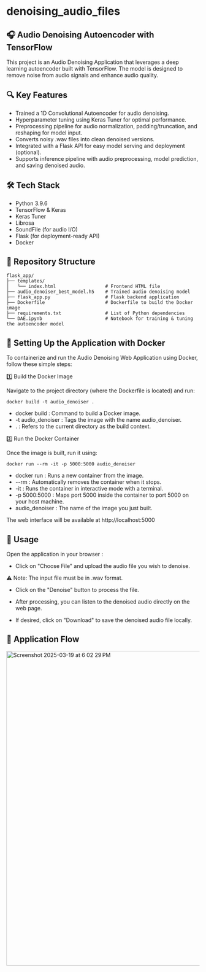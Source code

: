 # denoising_audio_files

## 🎧 Audio Denoising Autoencoder with TensorFlow

This project is an Audio Denoising Application that leverages a deep learning autoencoder built with TensorFlow. The model is designed to remove noise from audio signals and enhance audio quality.

## 🔍 Key Features
- Trained a 1D Convolutional Autoencoder for audio denoising.
- Hyperparameter tuning using Keras Tuner for optimal performance.
- Preprocessing pipeline for audio normalization, padding/truncation, and reshaping for model input.
- Converts noisy .wav files into clean denoised versions.
- Integrated with a Flask API for easy model serving and deployment (optional).
- Supports inference pipeline with audio preprocessing, model prediction, and saving denoised audio.

## 🛠 Tech Stack
- Python 3.9.6
- TensorFlow & Keras
- Keras Tuner
- Librosa
- SoundFile (for audio I/O)
- Flask (for deployment-ready API)
- Docker

## 📁 Repository Structure


```
flask_app/
├── templates/
│   └── index.html                  # Frontend HTML file
├── audio_denoiser_best_model.h5    # Trained audio denoising model
├── flask_app.py                    # Flask backend application
├── Dockerfile                      # Dockerfile to build the Docker image
├── requirements.txt                # List of Python dependencies
└── DAE.ipynb                       # Notebook for training & tuning the autoencoder model

```

## 🚀 Setting Up the Application with Docker
To containerize and run the Audio Denoising Web Application using Docker, follow these simple steps:

1️⃣ Build the Docker Image

Navigate to the project directory (where the Dockerfile is located) and run:
```
docker build -t audio_denoiser .
```
- docker build : Command to build a Docker image.
- -t audio_denoiser : Tags the image with the name audio_denoiser.
- . : Refers to the current directory as the build context.

2️⃣ Run the Docker Container

Once the image is built, run it using:
```
docker run --rm -it -p 5000:5000 audio_denoiser
```
- docker run : Runs a new container from the image.
- --rm : Automatically removes the container when it stops.
- -it : Runs the container in interactive mode with a terminal.
- -p 5000:5000 : Maps port 5000 inside the container to port 5000 on your host machine.
- audio_denoiser : The name of the image you just built.

The web interface will be available at http://localhost:5000

## 🎯 Usage

Open the application in your browser :

- Click on "Choose File" and upload the audio file you wish to denoise.

⚠️ Note: The input file must be in .wav format.

- Click on the "Denoise" button to process the file.

- After processing, you can listen to the denoised audio directly on the web page.

- If desired, click on "Download" to save the denoised audio file locally.


## 📜 Application Flow
<img width="820" alt="Screenshot 2025-03-19 at 6 02 29 PM" src="https://github.com/user-attachments/assets/e2ce804d-0cb9-4c29-b073-4bb00e261964" />







      

